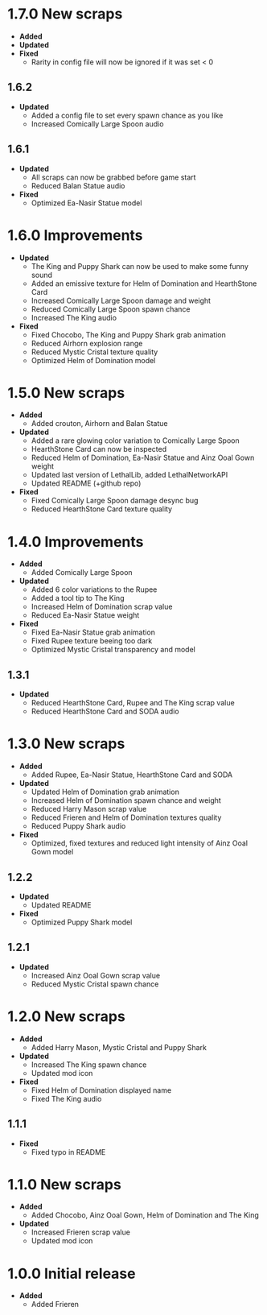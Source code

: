 # 1.7.0 New scraps
- **Added**
- **Updated**
- **Fixed**
    - Rarity in config file will now be ignored if it was set < 0

## 1.6.2
- **Updated**
    - Added a config file to set every spawn chance as you like
    - Increased Comically Large Spoon audio

## 1.6.1
- **Updated**
    - All scraps can now be grabbed before game start
    - Reduced Balan Statue audio
- **Fixed**
    - Optimized Ea-Nasir Statue model

# 1.6.0 Improvements
- **Updated**
    - The King and Puppy Shark can now be used to make some funny sound
    - Added an emissive texture for Helm of Domination and HearthStone Card
    - Increased Comically Large Spoon damage and weight
    - Reduced Comically Large Spoon spawn chance
    - Increased The King audio
- **Fixed**
    - Fixed Chocobo, The King and Puppy Shark grab animation
    - Reduced Airhorn explosion range
    - Reduced Mystic Cristal texture quality
    - Optimized Helm of Domination model

# 1.5.0 New scraps
- **Added**
    - Added crouton, Airhorn and Balan Statue
- **Updated**
    - Added a rare glowing color variation to Comically Large Spoon
    - HearthStone Card can now be inspected
    - Reduced Helm of Domination, Ea-Nasir Statue and Ainz Ooal Gown weight
    - Updated last version of LethalLib, added LethalNetworkAPI
    - Updated README (+github repo)
- **Fixed**
    - Fixed Comically Large Spoon damage desync bug
    - Reduced HearthStone Card texture quality

# 1.4.0 Improvements
- **Added**
    - Added Comically Large Spoon
- **Updated**
    - Added 6 color variations to the Rupee
    - Added a tool tip to The King
    - Increased Helm of Domination scrap value
    - Reduced Ea-Nasir Statue weight
- **Fixed**
    - Fixed Ea-Nasir Statue grab animation
    - Fixed Rupee texture beeing too dark
    - Optimized Mystic Cristal transparency and model

## 1.3.1
- **Updated**
    - Reduced HearthStone Card, Rupee and The King scrap value
    - Reduced HearthStone Card and SODA audio

# 1.3.0 New scraps
- **Added**
    - Added Rupee, Ea-Nasir Statue, HearthStone Card and SODA
- **Updated**
    - Updated Helm of Domination grab animation
    - Increased Helm of Domination spawn chance and weight
    - Reduced Harry Mason scrap value
    - Reduced Frieren and Helm of Domination textures quality
    - Reduced Puppy Shark audio
- **Fixed**
    - Optimized, fixed textures and reduced light intensity of Ainz Ooal Gown model

## 1.2.2
- **Updated**
    - Updated README
- **Fixed**
    - Optimized Puppy Shark model

## 1.2.1
- **Updated**
    - Increased Ainz Ooal Gown scrap value
    - Reduced Mystic Cristal spawn chance

# 1.2.0 New scraps
- **Added**
    - Added Harry Mason, Mystic Cristal and Puppy Shark
- **Updated**
    - Increased The King spawn chance
    - Updated mod icon
- **Fixed**
    - Fixed Helm of Domination displayed name
    - Fixed The King audio

## 1.1.1
- **Fixed**
    - Fixed typo in README

# 1.1.0 New scraps
- **Added**
    - Added Chocobo, Ainz Ooal Gown, Helm of Domination and The King
- **Updated**
    - Increased Frieren scrap value
    - Updated mod icon

# 1.0.0 Initial release
- **Added**
    - Added Frieren
